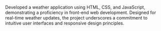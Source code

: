 Developed a weather application using HTML, CSS, and JavaScript, demonstrating a proficiency in front-end web development. Designed for real-time weather updates, the project underscores a commitment to intuitive user interfaces and responsive design principles.

